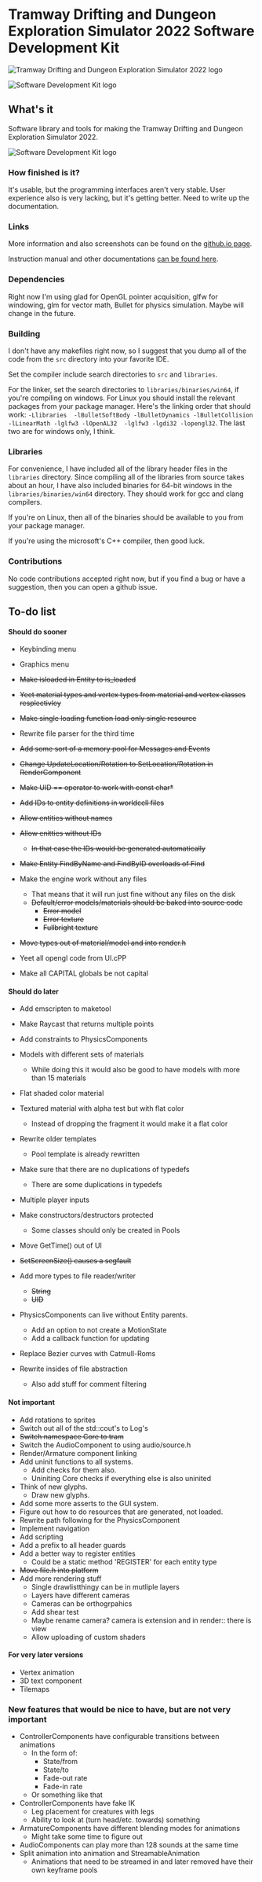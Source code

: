 # Tramway Drifting and Dungeon Exploration Simulator 2022 Software Development Kit

![Tramway Drifting and Dungeon Exploration Simulator 2022 logo](/docs/logo.gif)

![Software Development Kit logo](/docs/devkit.gif)

## What's it

Software library and tools for making the Tramway Drifting and Dungeon Exploration Simulator 2022.

![Software Development Kit logo](/docs/screen11.png)

### How finished is it?

It's usable, but the programming interfaces aren't very stable. User experience also is very lacking, but it's getting better. Need to write up the documentation.

### Links

More information and also screenshots can be found on the [github.io page](https://racenis.github.io/tram-sdk/). 

Instruction manual and other documentations [can be found here](https://racenis.github.io/tram-sdk/manual/). 

### Dependencies
Right now I'm using glad for OpenGL pointer acquisition, glfw for windowing, glm for vector math, Bullet for physics simulation. Maybe will change in the future.

### Building
I don't have any makefiles right now, so I suggest that you dump all of the code from the `src` directory into your favorite IDE.

Set the compiler include search directories to `src` and `libraries`.

For the linker, set the search directories to `libraries/binaries/win64`, if you're compiling on windows. For Linux you should install the relevant packages from your package manager. Here's the linking order that should work: `-Llibraries  -lBulletSoftBody -lBulletDynamics -lBulletCollision -lLinearMath -lglfw3 -lOpenAL32  -lglfw3 -lgdi32 -lopengl32`. The last two are for windows only, I think.

### Libraries
For convenience, I have included all of the library header files in the `libraries` directory. Since compiling all of the libraries from source takes about an hour, I have also included binaries for 64-bit windows in the `libraries/binaries/win64` directory. They should work for gcc and clang compilers.

If you're on Linux, then all of the binaries should be available to you from your package manager.

If you're using the microsoft's C++ compiler, then good luck.

### Contributions
No code contributions accepted right now, but if you find a bug or have a suggestion, then you can open a github issue.

## To-do list

#### Should do sooner
- Keybinding menu
- Graphics menu

- ~~Make isloaded in Entity to is_loaded~~
- ~~Yeet material types and vertex types from material and vertex classes resplectivley~~
- ~~Make single loading function load only single resource~~
- Rewrite file parser for the third time
- ~~Add some sort of a memory pool for Messages and Events~~
- ~~Change UpdateLocation/Rotation to SetLocation/Rotation in RenderComponent~~
- ~~Make UID == operator to work with const char*~~
- ~~Add IDs to entity definitions in worldcell files~~
- ~~Allow entities without names~~
- ~~Allow enitties without IDs~~
	- ~~In that case the IDs would be generated automatically~~
- ~~Make Entity FindByName and FindByID overloads of Find~~
- Make the engine work without any files
	- That means that it will run just fine without any files on the disk
	- ~~Default/error models/materials should be baked into source code~~
		- ~~Error model~~
		- ~~Error texture~~
		- ~~Fullbright texture~~
- ~~Move types out of material/model and into render.h~~
- Yeet all opengl code from UI.cPP
- Make all CAPITAL globals be not capital



#### Should do later
- Add emscripten to maketool
- Make Raycast that returns multiple points
- Add constraints to PhysicsComponents
- Models with different sets of materials
	- While doing this it would also be good to have models with more than 15 materials
- Flat shaded color material
- Textured material with alpha test but with flat color
	- Instead of dropping the fragment it would make it a flat color
- Rewrite older templates
	- Pool template is already rewritten
- Make sure that there are no duplications of typedefs
	- There are some duplications in typedefs
- Multiple player inputs
- Make constructors/destructors protected
	- Some classes should only be created in Pools
- Move GetTime() out of UI
- ~~SetScreenSize() causes a segfault~~
- Add more types to file reader/writer
	- ~~String~~
	- ~~UID~~
- PhysicsComponents can live without Entity parents.
	- Add an option to not create a MotionState
	- Add a callback function for updating

- Replace Bezier curves with Catmull-Roms
- Rewrite insides of file abstraction
	- Also add stuff for comment filtering

#### Not important
- Add rotations to sprites
- Switch out all of the std::cout's to Log's
- ~~Switch namespace Core to tram~~
- Switch the AudioComponent to using audio/source.h
- Render/Armature component linking
- Add uninit functions to all systems.
	- Add checks for them also.
	- Uniniting Core checks if everything else is also uninited
- Think of new glyphs.
	- Draw new glyphs.
- Add some more asserts to the GUI system.
- Figure out how to do resources that are generated, not loaded.
- Rewrite path following for the PhysicsComponent
- Implement navigation
- Add scripting
- Add a prefix to all header guards
- Add a better way to register entities
	- Could be a static method 'REGISTER' for each entity type
- ~~Move file.h into platform~~
- Add more rendering stuff
	- Single drawlistthingy can be in mutliple layers
	- Layers have different cameras
	- Cameras can be orthogrpahics
	- Add shear test
	- Maybe rename camera? camera is extension and in render:: there is view
	- Allow uploading of custom shaders


#### For very later versions
- Vertex animation
- 3D text component
- Tilemaps

### New features that would be nice to have, but are not very important
- ControllerComponents have configurable transitions between animations
	- In the form of:
		- State/from
		- State/to
		- Fade-out rate
		- Fade-in rate
	- Or something like that
- ControllerComponents have fake IK
	- Leg placement for creatures with legs
	- Ability to look at (turn head/etc. towards) something
- ArmatureComponents have different blending modes for animations
	- Might take some time to figure out
- AudioComponents can play more than 128 sounds at the same time
- Split animation into animation and StreamableAnimation
	- Animations that need to be streamed in and later removed have their own keyframe pools
